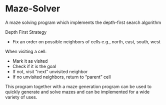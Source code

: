 # Maze-Solver
A maze solving program which implements the depth-first search algorithm




Depth First Strategy
  - Fix an order on possible neighbors of cells
  e.g., north, east, south, west

When visiting a cell:
  - Mark it as visited
  - Check if it is the goal
  - If not, visit “next” unvisited neighbor
  - If no unvisited neighbors, return to “parent” cell
  
This program together with a maze generation program can be used to quickly generate and solve mazes and can be implemented for a wide variety of uses.  
